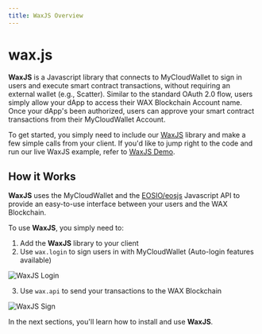 ```yaml
---
title: WaxJS Overview
---
```


# wax.js

**WaxJS** is a Javascript library that connects to MyCloudWallet to sign in users and execute smart contract transactions, without requiring an external wallet (e.g., Scatter). Similar to the standard OAuth 2.0 flow, users simply allow your dApp to access their WAX Blockchain Account name. Once your dApp's been authorized, users can approve your smart contract transactions from their MyCloudWallet Account.

To get started, you simply need to include our [WaxJS](https://github.com/worldwide-asset-exchange/waxjs) library and make a few simple calls from your client. If you'd like to jump right to the code and run our live WaxJS example, refer to [WaxJS Demo](waxjs_demo.md).
## How it Works

**WaxJS** uses the MyCloudWallet and the [EOSIO/eosjs](https://github.com/EOSIO/eosjs)  Javascript API to provide an easy-to-use interface between your users and the WAX Blockchain.

To use **WaxJS**, you simply need to:

1. Add the **WaxJS** library to your client
2. Use `wax.login` to sign users in with MyCloudWallet (Auto-login features available)

![WaxJS Login](/assets/img/wax-cloud-wallet/waxjs/waxjs_login.png)

3. Use `wax.api` to send your transactions to the WAX Blockchain

![WaxJS Sign](/assets/img/wax-cloud-wallet/waxjs/waxjs_sign.png)

In the next sections, you'll learn how to install and use **WaxJS**.

